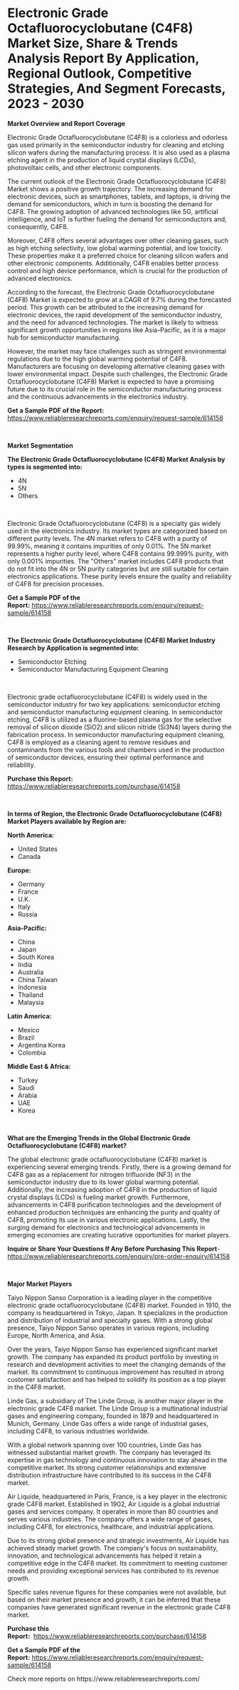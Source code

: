 <p><h1>Electronic Grade Octafluorocyclobutane (C4F8) Market Size, Share & Trends Analysis Report By Application, Regional Outlook, Competitive Strategies, And Segment Forecasts, 2023 - 2030</h1></p><p><strong>Market Overview and Report Coverage</strong></p>
<p><p>Electronic Grade Octafluorocyclobutane (C4F8) is a colorless and odorless gas used primarily in the semiconductor industry for cleaning and etching silicon wafers during the manufacturing process. It is also used as a plasma etching agent in the production of liquid crystal displays (LCDs), photovoltaic cells, and other electronic components.</p><p>The current outlook of the Electronic Grade Octafluorocyclobutane (C4F8) Market shows a positive growth trajectory. The increasing demand for electronic devices, such as smartphones, tablets, and laptops, is driving the demand for semiconductors, which in turn is boosting the demand for C4F8. The growing adoption of advanced technologies like 5G, artificial intelligence, and IoT is further fueling the demand for semiconductors and, consequently, C4F8.</p><p>Moreover, C4F8 offers several advantages over other cleaning gases, such as high etching selectivity, low global warming potential, and low toxicity. These properties make it a preferred choice for cleaning silicon wafers and other electronic components. Additionally, C4F8 enables better process control and high device performance, which is crucial for the production of advanced electronics.</p><p>According to the forecast, the Electronic Grade Octafluorocyclobutane (C4F8) Market is expected to grow at a CAGR of 9.7% during the forecasted period. This growth can be attributed to the increasing demand for electronic devices, the rapid development of the semiconductor industry, and the need for advanced technologies. The market is likely to witness significant growth opportunities in regions like Asia-Pacific, as it is a major hub for semiconductor manufacturing.</p><p>However, the market may face challenges such as stringent environmental regulations due to the high global warming potential of C4F8. Manufacturers are focusing on developing alternative cleaning gases with lower environmental impact. Despite such challenges, the Electronic Grade Octafluorocyclobutane (C4F8) Market is expected to have a promising future due to its crucial role in the semiconductor manufacturing process and the continuous advancements in the electronics industry.</p></p>
<p><strong>Get a Sample PDF of the Report:</strong> <a href="https://www.reliableresearchreports.com/enquiry/request-sample/614158">https://www.reliableresearchreports.com/enquiry/request-sample/614158</a></p>
<p>&nbsp;</p>
<p><strong>Market Segmentation</strong></p>
<p><strong>The Electronic Grade Octafluorocyclobutane (C4F8) Market Analysis by types is segmented into:</strong></p>
<p><ul><li>4N</li><li>5N</li><li>Others</li></ul></p>
<p>&nbsp;</p>
<p><p>Electronic Grade Octafluorocyclobutane (C4F8) is a specialty gas widely used in the electronics industry. Its market types are categorized based on different purity levels. The 4N market refers to C4F8 with a purity of 99.99%, meaning it contains impurities of only 0.01%. The 5N market represents a higher purity level, where C4F8 contains 99.999% purity, with only 0.001% impurities. The "Others" market includes C4F8 products that do not fit into the 4N or 5N purity categories but are still suitable for certain electronics applications. These purity levels ensure the quality and reliability of C4F8 for precision processes.</p></p>
<p><strong>Get a Sample PDF of the Report:</strong>&nbsp;<a href="https://www.reliableresearchreports.com/enquiry/request-sample/614158">https://www.reliableresearchreports.com/enquiry/request-sample/614158</a></p>
<p>&nbsp;</p>
<p><strong>The Electronic Grade Octafluorocyclobutane (C4F8) Market Industry Research by Application is segmented into:</strong></p>
<p><ul><li>Semiconductor Etching</li><li>Semiconductor Manufacturing Equipment Cleaning</li></ul></p>
<p>&nbsp;</p>
<p><p>Electronic grade octafluorocyclobutane (C4F8) is widely used in the semiconductor industry for two key applications: semiconductor etching and semiconductor manufacturing equipment cleaning. In semiconductor etching, C4F8 is utilized as a fluorine-based plasma gas for the selective removal of silicon dioxide (SiO2) and silicon nitride (Si3N4) layers during the fabrication process. In semiconductor manufacturing equipment cleaning, C4F8 is employed as a cleaning agent to remove residues and contaminants from the various tools and chambers used in the production of semiconductor devices, ensuring their optimal performance and reliability.</p></p>
<p><strong>Purchase this Report:</strong>&nbsp; <a href="https://www.reliableresearchreports.com/purchase/614158">https://www.reliableresearchreports.com/purchase/614158</a></p>
<p>&nbsp;</p>
<p><strong>In terms of Region, the Electronic Grade Octafluorocyclobutane (C4F8) Market Players available by Region are:</strong></p>
<p>
    <p> <strong> North America: </strong>
        <ul>
            <li>United States</li>
            <li>Canada</li>
        </ul>
        </p> 
    <p> <strong> Europe: </strong>
        <ul>
            <li>Germany</li>
            <li>France</li>
            <li>U.K.</li>
            <li>Italy</li>
            <li>Russia</li>
        </ul>
        </p> 
    <p> <strong> Asia-Pacific: </strong>
        <ul>
            <li>China</li>
            <li>Japan</li>
            <li>South Korea</li>
            <li>India</li>
            <li>Australia</li>
            <li>China Taiwan</li>
            <li>Indonesia</li>
            <li>Thailand</li>
            <li>Malaysia</li>
        </ul>
        </p> 
    <p> <strong> Latin America: </strong>
        <ul>
            <li>Mexico</li>
            <li>Brazil</li>
            <li>Argentina Korea</li>
            <li>Colombia</li>
        </ul>
        </p> 
    <p> <strong> Middle East & Africa: </strong>
        <ul>
            <li>Turkey</li>
            <li>Saudi</li>
            <li>Arabia</li>
            <li>UAE</li>
            <li>Korea</li>
        </ul>
    </p>
    </p>
<p>&nbsp;</p>
<p><strong>What are the Emerging Trends in the Global Electronic Grade Octafluorocyclobutane (C4F8) market?</strong></p>
<p><p>The global electronic grade octafluorocyclobutane (C4F8) market is experiencing several emerging trends. Firstly, there is a growing demand for C4F8 gas as a replacement for nitrogen trifluoride (NF3) in the semiconductor industry due to its lower global warming potential. Additionally, the increasing adoption of C4F8 in the production of liquid crystal displays (LCDs) is fueling market growth. Furthermore, advancements in C4F8 purification technologies and the development of enhanced production techniques are enhancing the purity and quality of C4F8, promoting its use in various electronic applications. Lastly, the surging demand for electronics and technological advancements in emerging economies are creating lucrative opportunities for market players.</p></p>
<p><strong>Inquire or Share Your Questions If Any Before Purchasing This Report</strong>- <a href="https://www.reliableresearchreports.com/enquiry/pre-order-enquiry/614158">https://www.reliableresearchreports.com/enquiry/pre-order-enquiry/614158</a></p>
<p>&nbsp;</p>
<p><strong>Major Market Players</strong></p>
<p><p>Taiyo Nippon Sanso Corporation is a leading player in the competitive electronic grade octafluorocyclobutane (C4F8) market. Founded in 1910, the company is headquartered in Tokyo, Japan. It specializes in the production and distribution of industrial and specialty gases. With a strong global presence, Taiyo Nippon Sanso operates in various regions, including Europe, North America, and Asia.</p><p>Over the years, Taiyo Nippon Sanso has experienced significant market growth. The company has expanded its product portfolio by investing in research and development activities to meet the changing demands of the market. Its commitment to continuous improvement has resulted in strong customer satisfaction and has helped to solidify its position as a top player in the C4F8 market.</p><p>Linde Gas, a subsidiary of The Linde Group, is another major player in the electronic grade C4F8 market. The Linde Group is a multinational industrial gases and engineering company, founded in 1879 and headquartered in Munich, Germany. Linde Gas offers a wide range of industrial gases, including C4F8, to various industries worldwide.</p><p>With a global network spanning over 100 countries, Linde Gas has witnessed substantial market growth. The company has leveraged its expertise in gas technology and continuous innovation to stay ahead in the competitive market. Its strong customer relationships and extensive distribution infrastructure have contributed to its success in the C4F8 market.</p><p>Air Liquide, headquartered in Paris, France, is a key player in the electronic grade C4F8 market. Established in 1902, Air Liquide is a global industrial gases and services company. It operates in more than 80 countries and serves various industries. The company offers a wide range of gases, including C4F8, for electronics, healthcare, and industrial applications.</p><p>Due to its strong global presence and strategic investments, Air Liquide has achieved steady market growth. The company's focus on sustainability, innovation, and technological advancements has helped it retain a competitive edge in the C4F8 market. Its commitment to meeting customer needs and providing exceptional services has contributed to its revenue growth.</p><p>Specific sales revenue figures for these companies were not available, but based on their market presence and growth, it can be inferred that these companies have generated significant revenue in the electronic grade C4F8 market.</p></p>
<p><strong>Purchase this Report:</strong>&nbsp;&nbsp;<a href="https://www.reliableresearchreports.com/purchase/614158">https://www.reliableresearchreports.com/purchase/614158</a></p>
<p></p>
<p><strong>Get a Sample PDF of the Report:</strong>&nbsp;<a href="https://www.reliableresearchreports.com/enquiry/request-sample/614158">https://www.reliableresearchreports.com/enquiry/request-sample/614158</a></p>
<p>Check more reports on https://www.reliableresearchreports.com/</p>